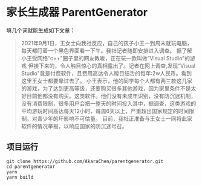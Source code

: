 # 家长生成器 ParentGenerator #

填几个词就能生成如下文章：

> 2021年9月1日，王女士向我社反应，自己的孩子小王一到周末就玩电脑，每天都盯着一个黑色界面看一下午。我社记者随即安排进入调查。
> 据了解小王受网络“c++"圈子里的网友教唆，正在玩一款叫做“Visual Studio"的游戏
> 但接下来的，令人触目惊心的真相露出了。记者在网上调查,发现“Visual Studio"竟是付费软件，且费用高达令人瞠目结舌的每年:2w人民币。看到这里王女士都要晕过去了。
> 小王表示，他的同学每个人都有两三款这几家的游戏，为了达到更高等级，还要购买很多其他游戏，因为家里条件不是太好目前他都没有购买。这类软件。他们没有未成年识别，没有防沉迷机制，没有消费限制，很多用户会把一整天的时间投入其中，据调查，这类游戏的平均游玩时间高达每天12小时，每周6天以上，严重超出国家规定的时间限制。对青少年的坏影响不可估量。
> 目前，我社正准备与王女士一同将此家软件的情况举报，以响应国家的防沉迷号召。

## 项目运行 ##
```
git clone https://github.com/AkaraChen/parentgenerator.git
cd parentgenerator
yarn
yarn build
```

